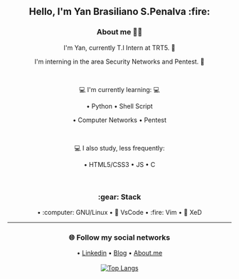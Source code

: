 <div align="center">
  <h2>Hello, I'm Yan Brasiliano S.Penalva :fire:</h2>
   
  <h3> About me 👨‍💻</h3>

   I'm Yan, currently T.I Intern at TRT5. :briefcase: <br>

   I'm interning in the area Security Networks and Pentest. 🔰<br> 
  
  <br>
  
  💻 I'm currently learning: :computer:<br>

  • Python • Shell Script 
  
  • Computer Networks • Pentest
  
  <br>
  
  💻 I also study, less frequently: 
    
  • HTML5/CSS3 • JS • C
  
   <br>
  
  <h3>:gear: Stack </h3>
  • :computer: GNU/Linux • 🔅 VsCode • :fire: Vim • 📝 XeD  <br>
  
  <hr>
  
  <h3>🌐 Follow my social networks</h3>

  • [Linkedin](https://www.linkedin.com/in/yan-brasiliano/) 
  • [Blog](https://hellolibre.blogspot.com/)
  • [About.me](https://about.me/brasiliano/)
  <br>
  <br>
[![Top Langs](https://github-readme-stats.vercel.app/api/top-langs/?username=yanbrasiliano&layout=compact&theme=dracula)](https://github.com/anuraghazra/github-readme-stats)



<!--[![Anurag's github stats](https://github-readme-stats.vercel.app/api?username=yanbrasiliano&show_icons=true&theme=dracula)](https://github.com/anuraghazra/github-readme-stats)-->




